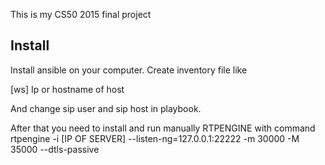 This is my CS50 2015 final project


## Install

Install ansible on your computer. Create inventory file like

[ws]
Ip or hostname of host

And change sip user and sip host in playbook.

After that you need to install and run manually RTPENGINE with command rtpengine -i [IP OF SERVER] --listen-ng=127.0.0.1:22222 -m 30000 -M 35000 --dtls-passive

